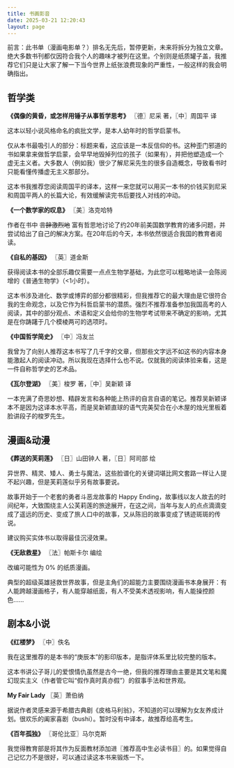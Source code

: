 ```yaml
---
title: 书画影音
date: 2025-03-21 12:20:43
layout: page
---
```


前言：此书单（漫画电影单？）排名无先后，暂停更新，未来将拆分为独立文章。绝大多数书刊都仅因符合我个人的趣味才被列在这里。个别则是纸质罐子盖，我推荐它们只是让大家了解一下当今世界上纸张浪费现象的严重性，一般这样的我会明确指出。

## 哲学类

**《偶像的黄昏，或怎样用锤子从事哲学思考》** 〖德〗尼采 著，〖中〗周国平 译

这本以轻小说风格命名的疯批文学，是本人幼年时的哲学启蒙书。

仅从本书最吸引人的部分：标题来看，这应该是一本反信仰的书。这种歪门邪道的书如果拿来做哲学启蒙，会早早地毁掉列位的孩子（如果有），并把他塑造成一个虚无主义者。大多数人（例如我）很少了解尼采先生的很多自造概念，导致看书时只能看懂传播虚无主义那部分。

这本书我推荐您阅读周国平的译本，这样一来您就可以用买一本书的价钱买到尼采和周国平两人的长篇大论，有效缓解读完书后要找人对线的冲动。

**《一个数学家的叹息》** 〖美〗洛克哈特

作者在书中 ~~言辞激烈地~~ 富有哲思地讨论了约20年前美国数学教育的诸多问题，并尝试给出了自己的解决方案。在20年后的今天，本书依然很适合我国的教育者阅读。

**《自私的基因》** 〖英〗道金斯

获得阅读本书的全部乐趣仅需要一点点生物学基础，为此您可以粗略地读一会陈阅增的《普通生物学》（<1小时）。

这本书涉及进化、数学或博弈的部分都很精彩，但我推荐它的最大理由是它很符合我的生命观念，以及它作为科哲启蒙书的潜质。强烈不推荐准备参加我国高考的人阅读，其中的部分观点、术语和定义会给你的生物学考试带来不确定的影响，尤其是在你踌躇于几个模棱两可的选项时。

**《中国哲学简史》**  〖中〗冯友兰

我曾为了向别人推荐这本书写了几千字的文章，但那些文字远不如这书的内容本身能激起人的阅读冲动。所以我现在选择什么也不说。仅就我的阅读体验来看，这是一件自称哲学史的艺术品。

**《瓦尔登湖》**  〖美〗梭罗 著，〖中〗吴新颖 译

一本充满了奇思妙想、精辟发言和各种能上热评的自言自语的笔记。推荐吴新颖译本不是因为这译本水平高，而是吴新颖直球的语气完美契合在小木屋的烛光里板着脸讲段子的梭罗先生。

## 漫画&动漫

**《葬送的芙莉莲》**  〖日〗山田钟人 著，〖日〗阿司部 绘

异世界、精灵、矮人、勇士与魔法，这些脸谱化的关键词堪比网文套路一样让人提不起兴趣，但是芙莉莲似乎另有故事要说。

故事开始于一个老套的勇者斗恶龙故事的 Happy Ending，故事线以友人故去的时间纪年，大致围绕主人公芙莉莲的旅途展开，在这之间，当年与友人的点点滴滴变成了遥远的历史、变成了旅人口中的故事，又从陈旧的故事变成了锈迹斑斑的传说。

建议购买实体书以取得最佳沉浸效果。

**《无敌救星》**  〖法〗帕斯卡尔 编绘

改编可能性为 0% 的纸质漫画。

典型的超级英雄拯救世界故事，但是主角们的超能力主要围绕漫画书本身展开：有人能跨越漫画格子，有人能穿越纸面，有人不受美术透视影响，有人能操控颜色……

## 剧本&小说

**《红楼梦》**  〖中〗佚名

我在这里推荐的是本书的“庚辰本”的影印版本，是脂评体系里比较完整的版本。

这本书讲公子哥儿的爱恨情仇虽然是古今一绝，但我的推荐理由主要是其文笔和魔幻现实主义（作者管它叫“假作真时真亦假”）的叙事手法和世界观。

**My Fair Lady**  〖英〗萧伯纳

据说作者灵感来源于希腊古典剧《皮格马利翁》，不知道的可以理解为女友养成计划。很欢乐的阖家喜剧（bushi）。暂时没有中译本，故推荐给高考生。

**《百年孤独》**  〖哥伦比亚〗马尔克斯 

我觉得教育部是将其作为反面教材添加进〖推荐高中生必读书目〗的。如果觉得自己记忆力不是很好，可以通过读这本书来锻炼一下。